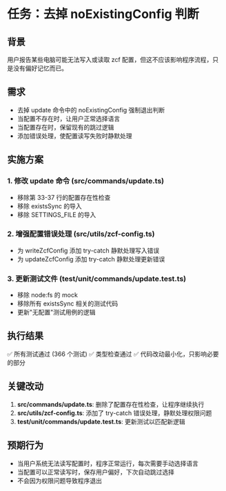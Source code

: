 # 任务：去掉 noExistingConfig 判断

## 背景
用户报告某些电脑可能无法写入或读取 zcf 配置，但这不应该影响程序流程，只是没有偏好记忆而已。

## 需求
- 去掉 update 命令中的 noExistingConfig 强制退出判断
- 当配置不存在时，让用户正常选择语言
- 当配置存在时，保留现有的跳过逻辑
- 添加错误处理，使配置读写失败时静默处理

## 实施方案

### 1. 修改 update 命令 (src/commands/update.ts)
- 移除第 33-37 行的配置存在性检查
- 移除 existsSync 的导入
- 移除 SETTINGS_FILE 的导入

### 2. 增强配置错误处理 (src/utils/zcf-config.ts)
- 为 writeZcfConfig 添加 try-catch 静默处理写入错误
- 为 updateZcfConfig 添加 try-catch 静默处理更新错误

### 3. 更新测试文件 (test/unit/commands/update.test.ts)
- 移除 node:fs 的 mock
- 移除所有 existsSync 相关的测试代码
- 更新"无配置"测试用例的逻辑

## 执行结果
✅ 所有测试通过 (366 个测试)
✅ 类型检查通过
✅ 代码改动最小化，只影响必要的部分

## 关键改动
1. **src/commands/update.ts**: 删除了配置存在性检查，让程序继续执行
2. **src/utils/zcf-config.ts**: 添加了 try-catch 错误处理，静默处理权限问题
3. **test/unit/commands/update.test.ts**: 更新测试以匹配新逻辑

## 预期行为
- 当用户系统无法读写配置时，程序正常运行，每次需要手动选择语言
- 当配置可以正常读写时，保存用户偏好，下次自动跳过选择
- 不会因为权限问题导致程序退出